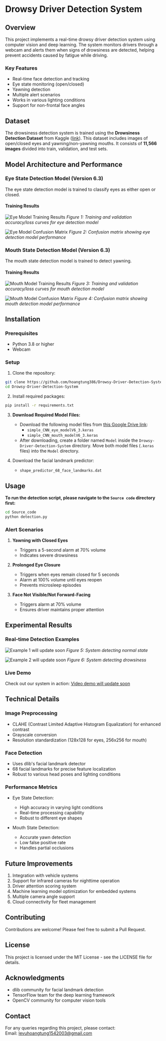 # Drowsy Driver Detection System

## Overview
This project implements a real-time drowsy driver detection system using computer vision and deep learning. The system monitors drivers through a webcam and alerts them when signs of drowsiness are detected, helping prevent accidents caused by fatigue while driving.

### Key Features
- Real-time face detection and tracking
- Eye state monitoring (open/closed)
- Yawning detection
- Multiple alert scenarios
- Works in various lighting conditions
- Support for non-frontal face angles

## Dataset
The drowsiness detection system is trained using the **Drowsiness Detection Dataset** from Kaggle ([link](https://www.kaggle.com/datasets/hoangtung719/drowsiness-dataset)). This dataset includes images of open/closed eyes and yawning/non-yawning mouths. It consists of **11,566 images** divided into train, validation, and test sets.

## Model Architecture and Performance

### Eye State Detection Model (Version 6.3)
The eye state detection model is trained to classify eyes as either open or closed.

#### Training Results
![Eye Model Training Results](Image\Plot_eye_training_results.png)
*Figure 1: Training and validation accuracy/loss curves for eye detection model*

![Eye Model Confusion Matrix](Image\Eye_confusion_matrix.png)
*Figure 2: Confusion matrix showing eye detection model performance*

### Mouth State Detection Model (Version 6.3)
The mouth state detection model is trained to detect yawning.

#### Training Results
![Mouth Model Training Results](Image\Plot_mouth_training_results.png)
*Figure 3: Training and validation accuracy/loss curves for mouth detection model*

![Mouth Model Confusion Matrix](Image\Mouth_confusion_matrix.png)
*Figure 4: Confusion matrix showing mouth detection model performance*

## Installation

### Prerequisites
- Python 3.8 or higher
- Webcam

### Setup
1. Clone the repository:
```bash
git clone https://github.com/hoangtung386/Drowsy-Driver-Detection-System.git
cd Drowsy-Driver-Detection-System
```

2. Install required packages:
```bash
pip install -r requirements.txt
```

3. **Download Required Model Files:**
    - Download the following model files from [this Google Drive link](https://drive.google.com/drive/folders/1gsN7ZrrrcjxTNn6BnZaLG-UdtJym7Dz1?usp=sharing):
        - `simple_CNN_eye_modelV6_3.keras`
        - `simple_CNN_mouth_modelV6_3.keras`
    - After downloading, create a folder named `Model` inside the `Drowsy-Driver-Detection-System` directory. Move both model files (`.keras` files) into the `Model` directory.
    
4. Download the facial landmark predictor:
   - `shape_predictor_68_face_landmarks.dat`

## Usage
**To run the detection script, please navigate to the `Source code` directory first:**
```bash
cd Source_code
python detection.py
```

### Alert Scenarios
1. **Yawning with Closed Eyes**
   - Triggers a 5-second alarm at 70% volume
   - Indicates severe drowsiness

2. **Prolonged Eye Closure**
   - Triggers when eyes remain closed for 5 seconds
   - Alarm at 100% volume until eyes reopen
   - Prevents microsleep episodes

3. **Face Not Visible/Not Forward-Facing**
   - Triggers alarm at 70% volume
   - Ensures driver maintains proper attention

## Experimental Results

### Real-time Detection Examples
![Example 1 will update soon](path_to_example_1.png)
*Figure 5: System detecting normal state*

![Example 2 will update soon](path_to_example_2.png)
*Figure 6: System detecting drowsiness*

### Live Demo
Check out our system in action:
[Video demo will update soon](https://drive.google.com/file/placeholder_link/view)

## Technical Details

### Image Preprocessing
- CLAHE (Contrast Limited Adaptive Histogram Equalization) for enhanced contrast
- Grayscale conversion
- Resolution standardization (128x128 for eyes, 256x256 for mouth)

### Face Detection
- Uses dlib's facial landmark detector
- 68 facial landmarks for precise feature localization
- Robust to various head poses and lighting conditions

### Performance Metrics
- Eye State Detection:
  - High accuracy in varying light conditions
  - Real-time processing capability
  - Robust to different eye shapes

- Mouth State Detection:
  - Accurate yawn detection
  - Low false positive rate
  - Handles partial occlusions

## Future Improvements
1. Integration with vehicle systems
2. Support for infrared cameras for nighttime operation
3. Driver attention scoring system
4. Machine learning model optimization for embedded systems
5. Multiple camera angle support
6. Cloud connectivity for fleet management

## Contributing
Contributions are welcome! Please feel free to submit a Pull Request.

## License
This project is licensed under the MIT License - see the LICENSE file for details.

## Acknowledgments
- dlib community for facial landmark detection
- TensorFlow team for the deep learning framework
- OpenCV community for computer vision tools

## Contact
For any queries regarding this project, please contact:<br>
Email: levuhoangtung1542003@gmail.com